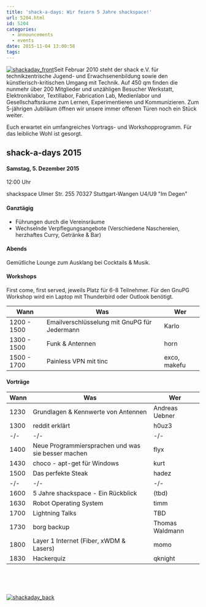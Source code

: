 ```yaml
---
title: 'shack-a-days: Wir feiern 5 Jahre shackspace!'
url: 5204.html
id: 5204
categories:
  - announcements
  - events
date: 2015-11-04 13:00:58
tags:
---
```


[![shackaday_front](https://blog.shackspace.de/wp-content/uploads/2015/11/shackaday_front.png)](https://blog.shackspace.de/wp-content/uploads/2015/11/shackaday_front.png)Seit Februar 2010 steht der shack e.V. für technikzentrische Jugend- und Erwachsenenbildung sowie den künstlerisch-kritischen Umgang mit Technik.
Auf 450 qm finden die nunmehr über 200 Mitglieder und unzähligen Besucher Werkstatt, Elektroniklabor, Textillabor, Fabrication Lab, Medienlabor und Gesellschaftsräume zum Lernen, Experimentieren und Kommunizieren.
Zum 5-jährigen Jubiläum öffnen wir unsere immer offenen Türen noch ein Stück weiter.

Euch erwartet ein umfangreiches Vortrags- und Workshopprogramm.
Für das leibliche Wohl ist gesorgt.

## shack-a-days 2015

#### Samstag, 5\. Dezember 2015
12:00 Uhr

shackspace
Ulmer Str. 255
70327 Stuttgart-Wangen
U4/U9 "Im Degen"

#### Ganztägig

*   Führungen durch die Vereinsräume
*   Wechselnde Verpflegungsangebote (Verschiedene Naschereien, herzhaftes Curry, Getränke &amp; Bar)

#### Abends

Gemütliche Lounge zum Ausklang bei Cocktails &amp; Musik.

#### Workshops

First come, first served, jeweils Platz für 6-8 Teilnehmer.
Für den GnuPG Workshop wird ein Laptop mit Thunderbird oder Outlook benötigt.
<table>
<tbody>
<tr>
<th>Wann</th>
<th>Was</th>
<th>Wer</th>
</tr>
</tbody>
<tbody>
<tr>
<td>1200 - 1500</td>
<td>Emailverschlüsselung mit GnuPG für Jedermann</td>
<td>Karlo</td>
</tr>
<tr>
<td>1300 - 1500</td>
<td>Funk &amp; Antennen</td>
<td>horn</td>
</tr>
<tr>
<td>1500 - 1700</td>
<td>Painless VPN mit tinc</td>
<td>exco, makefu</td>
</tr>
</tbody>
</table>

#### Vorträge

<table>
<tbody>
<tr>
<th>Wann</th>
<th>Was</th>
<th>Wer</th>
</tr>
</tbody>
<tbody>
<tr>
<td>1230</td>
<td>Grundlagen &amp; Kennwerte von Antennen</td>
<td>Andreas Uebner</td>
</tr>
<tr>
<td>1300</td>
<td>reddit erklärt</td>
<td>h0uz3</td>
</tr>
<tr>
<td>-/-</td>
<td>-/-</td>
<td>-/-</td>
</tr>
<tr>
<td>1400</td>
<td>Neue Programmiersprachen und was sie besser machen</td>
<td>flyx</td>
</tr>
<tr>
<td>1430</td>
<td>choco - apt-get für Windows</td>
<td>kurt</td>
</tr>
<tr>
<td>1500</td>
<td>Das perfekte Steak</td>
<td>hadez</td>
</tr>
<tr>
<td>-/-</td>
<td>-/-</td>
<td>-/-</td>
</tr>
<tr>
<td>1600</td>
<td>5 Jahre shackspace - Ein Rückblick</td>
<td>(tbd)</td>
</tr>
<tr>
<td>1630</td>
<td>Robot Operating System</td>
<td>timm</td>
</tr>
<tr>
<td>1700</td>
<td>Lightning Talks</td>
<td>TBD</td>
</tr>
<tr>
<td>1730</td>
<td>borg backup</td>
<td>Thomas Waldmann</td>
</tr>
<tr>
<td>1800</td>
<td>Layer 1 Internet (Fiber, xWDM &amp; Lasers)</td>
<td>momo</td>
</tr>
<tr>
<td>1830</td>
<td>Hackerquiz</td>
<td>qknight</td>
</tr>
</tbody>
</table>
&nbsp;

&nbsp;

[![shackaday_back](https://blog.shackspace.de/wp-content/uploads/2015/11/shackaday_back1.png)](https://blog.shackspace.de/wp-content/uploads/2015/11/shackaday_back1.png)

&nbsp;